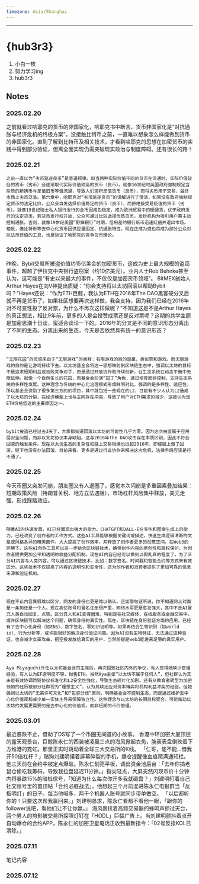 ```yaml
---
timezone: Asia/Shanghai
---
```




---

# {hub3r3}

1. 小白一枚
2. 努力学习ing
3. hub3r3

## Notes

<!-- Content_START -->

### 2025.02.20
   之前就看过哈耶克的货币的非国家化，哈耶克书中断言，货币非国家化是“对抗通胀与经济危机的终极方案”。没接触比特币之前，一直难以想象怎么样能做到货币的非国家化。直到了解到比特币及相关技术，才看到哈耶克的思想在加密货币的实践中得到部分验证，但离全面实现仍需突破现实政治与制度障碍。还有很长的路！
### 2025.02.21
    之前一直以为“劣币驱逐良币”是普遍规律。即当两种实际价值不同的货币在流通时，实际价值较低的货币（劣币）会逐渐取代实际价值较高的货币（良币）。就像16世纪时英国政府强制规定含杂质的新铸币与足值旧币等值流通，导致人们囤积足值货币（良币），而将劣币用于交易，最终市场上劣币泛滥。第六章中，哈耶克对“劣币驱逐良币”的误解进行了澄清，如果没有政府强制规定货币的法定比价，公众会自发选择价值稳定的货币（良币），而拒绝接受易贬值的货币（劣币）。就像19世纪瑞士私人银行发行的金币因成色稳定，成为欧洲贸易中的硬通货，优于政府发行的法定货币。若货币发行权开放，公众可通过比较选择优质货币，发钞机构为吸引用户需主动控制通胀。否则，就像19世纪美国“野猫银行”时期，信用差的银行纸币迅速贬值并退出市场。相反，像比特币等去中心化货币因供应量固定、抗通胀特性，现在正成为或也将成为部分公众对抗法币贬值的工具，也是验证了哈耶克的竞争货币理论。
### 2025.02.22
   昨晚，Bybit交易所被盗价值约15亿美金的加密货币，这成为史上最大规模的盗窃事件，超越了伊拉克中央银行盗窃案（约10亿美元）。业内人士Rob Behnke甚至认为，这可能是“有史以来最大的事件，不仅仅是加密货币领域”。
    BitMEX创始人Arthur Hayes在向V神提出质疑：“你会支持将以太坊回滚以帮助Bybit吗？”Hayes还说：“作为ETH巨鲸，我认为ETH在2016年The DAO黑客硬分叉后就不再是货币了。如果社区想要再次这样做，我会支持，因为我们已经在2016年对不可变性投了反对票，为什么不再次这样做呢？”不知道这是不是Arthur Hayes的真正想法，相比9年前，更多的人是会投赞成票还是反对票呢？这期的共学主题是加密思潮十日谈，蛮适合谈论一下的。2016年的分叉是不同的意识形态分离出了不同的生态。分离出来的生态，今天是否依然具有统一的意识形态？
### 2025.02.23
    “无限花园”的灵感来自于“无限游戏”的阐释：有限游戏的目的是赢，类似零和游戏。而无限游戏的目的是让游戏持续下去。以太坊基金会将这一思想映射到区块链生态中，强调以太坊的目标不是追求短期利益或击败竞争对手，而是通过开放协作和持续创新，让生态系统在动态平衡中无限延伸。就像一个自然生长的花园，而基金会扮演“园丁”角色，通过培育而非控制，支持生态系统的多样性发展。这种理念与传统的中心化治理模式形成鲜明对比，强调的是多样性、适应性，所以基金会资助了很多第三方的的项目，其中就包括一些现在的L2，目前有不少人认为L2造成了以太坊的分裂，在经济模型上也与主网存在冲突，导致了用户对ETH需求的减少，这被认为是ETH价格低迷的主要原因之一。
### 2025.02.24
    bybit被盗已经过去3天了，大家都知道回滚以太坊的可能性几乎为零。因为这次被盗属于应用层安全问题，而非以太坊协议本身缺陷。这与2016年The DAO攻击存在本质区别，因此不符合回滚的触发条件。现在以太坊生态的复杂性和链上交易规模也远超2016年，即使链上做了回滚，链下也没有办法回滚。目前来看，更多是通过行业协作来解决这次危机，法律手段应该是行不通了。

### 2025.02.25
今天币圈又突发闪崩，朋友圈又有人退圈了，感觉本次闪崩是多重因素叠加结果：短期政策风险（特朗普关税、地方立法遇阻），市场杠杆风险集中释放，美元走强，形成踩踏效应‌。
### 2025.02.26
    随着AI的快速发展，AI已经展现出强大的能力。CHATGPT和DALL·E在写作和图像生成上的能力，已经改变了创作者的工作方式‌。这些AI工具能够根据关键词或描述，快速生成逻辑清晰的文章或风格各异的精美画作，大大提高了创作效率，并释放了创作者更多的创意空间。在Web3的环境下，这些AI创作工具可以进一步结合区块链技术，确保创作内容的原创性和版权保护，为创作者提供更加公平和透明的收益分配机制。现在AI内容已经可以做到以假乱真的程度了，为了区分AI内容与人类内容。可以通过区块链技术，比如：数字签名、时间戳和智能合约等方式来有效区分‌。这些技术不仅提高了内容的透明性和安全性，还为创作者和消费者提供了更加可靠的信息来源和验证机制。
### 2025.02.27
    现在不止内容真假难以区分，网友的身份也更是难以确认。正如那句话所说，你不知道网上对面是一条狗还是一个人。现在高仿账号和冒名注册很严重，网络水军更是愈发强大，其中不乏AI冒充人类自动回复、点赞。区分真人和AI变得困难，特别是在社交媒体、在线服务或金融交易中。或许区块链可以解决这个问题，确保身份的真实性。现在，区块链在身份验证方面的应用，已经有了去中心化身份（如ENS）、数字签名、零知识证明等。如果再结合生物识别（如world id）、行为分析等，或许能很好的解决身份验证问题。因为AI没有生物特征，无法通过这种验证。也会减少女巫攻击，把空投发放给真实的用户，当然前提是web3能进来足够的真实用户。
### 2025.02.28
    Aya Miyaguchi升任以太坊基金会的主席后，再次招致社区内外的争议，有人觉得她缺少管理经验，有人认为EF透明度不够，抛售ETH。虽然Aya主张“以太坊不属于任何人”，但社群认为其未能有效协调跨链协议标准化和L2安全性强化，导致生态碎片化加剧。还有从教育者转型为加密领袖的经历被部分社群视为“理想主义”，认为其缺乏应对资本博弈和机构利益冲突的经验。但她强调以太坊的“无需许可文化”和“包容分歧”原则，明确基金会不控制生态，而是通过维护去中心化价值观和减少单一实体主导来保障独立性‌。这种理念与以太坊的长期目标契合。可能推动以太坊的发展更需要的是去中心化的价值观，而非短期的币价管理。
### 2025.03.01
最近暴跌不止，借助了DS写了一个币圈无间道的小故事。
香港中环加密大厦顶层的露天观景台，巨鲸陈永仁的西装被凌晨三点的海风掀起衣角，腕表表盘倒映着下方维港的霓虹。那里正实时跳动着全球三大交易所的K线‌。
「仁哥，能不能...借我开50倍杠杆？」赌狗刘建明攥着屏幕碎裂的手机，爆仓提醒像血痕爬满通知栏。他三天前在合约中被定点爆破。陈永仁划亮平板，调出资金池后台：「去年你搞老鼠仓偷吃我筹码，导致我拉盘延迟11分钟。」指尖轻点，大屏突然闪现币价十分钟内将暴跌15%的暗桩信号，「知道为什么每次你开多我就砸盘？」‌刘建明盯着自己社交账号里的置顶帖「合约必胜战法」，他想起三个月前混进陈永仁电报群当「反指明灯」的日子。每当他喊多，两千个机器人账号就同步带单做空‌。
   「以后都听你的！只要这次帮我赢回来。」刘建明恳求，陈永仁看都不看他一眼，「跟你的follower说吧，看他们让不让你赢。」
    海风裹挟着高频交易器的蜂鸣声掠过天台，两个男人的剪影被交易所探照灯钉在「HODL」巨幅广告上。当刘建明颤抖着点开自动爆仓的合约APP，陈永仁的加密卫星电话正收到最新指令：「02号反指KOL已清除。」‌
    
### 2025.07.11

笔记内容

### 2025.07.12

<!-- Content_END -->
